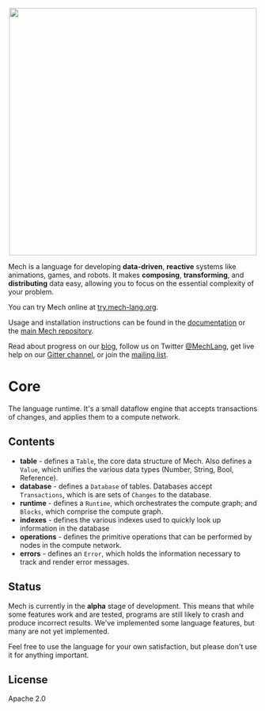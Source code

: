 <p align="center">
  <img width="500px" src="http://mech-lang.org/img/logo.png">
</p>

Mech is a language for developing **data-driven**, **reactive** systems like animations, games, and robots. It makes **composing**, **transforming**, and **distributing** data easy, allowing you to focus on the essential complexity of your problem. 

You can try Mech online at [try.mech-lang.org](http://try.mech-lang.org).

Usage and installation instructions can be found in the [documentation](http://mech-lang.org/page/learn/) or the [main Mech repository](https://github.com/mech-lang/mech).

Read about progress on our [blog](http://mech-lang.org/blog/), follow us on Twitter [@MechLang](https://twitter.com/MechLang), get live help on our [Gitter channel](https://gitter.im/mech-lang/community), or join the [mailing list](https://groups.google.com/forum/#!forum/mechtalk).

# Core

The language runtime. It's a small dataflow engine that accepts transactions of changes, and applies them to a compute network.  

## Contents

- **table** - defines a `Table`, the core data structure of Mech. Also defines a `Value`, which unifies the various data types (Number, String, Bool, Reference).
- **database** - defines a `Database` of tables. Databases accept `Transactions`, which is are sets of `Changes` to the database.
- **runtime** - defines a `Runtime`, which orchestrates the compute graph; and `Blocks`, which comprise the compute graph.
- **indexes** - defines the various indexes used to quickly look up information in the database
- **operations** - defines the primitive operations that can be performed by nodes in the compute network.
- **errors** - defines an `Error`, which holds the information necessary to track and render error messages.

##  Status

Mech is currently in the **alpha** stage of development. This means that while some features work and are tested, programs are still likely to crash and produce incorrect results. We've implemented some language features, but many are not yet implemented.

Feel free to use the language for your own satisfaction, but please don't use it for anything important.

## License

Apache 2.0